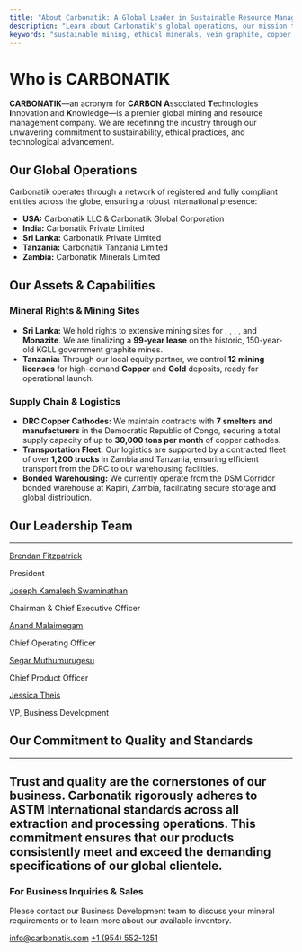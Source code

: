 ```yaml
---
title: "About Carbonatik: A Global Leader in Sustainable Resource Management"
description: "Learn about Carbonatik's global operations, our mission to pioneer sustainable mining, and our extensive portfolio of ethically sourced minerals including high-purity graphite, copper, gold, mica, and quartz."
keywords: "sustainable mining, ethical minerals, vein graphite, copper cathodes, gold mica, global logistics, Carbonatik LLC"
---
```


<script>
	import ProductLink from '$lib/components/ProductLink.svelte';
</script>

# Who is CARBONATIK

**CARBONATIK**—an acronym for **CARBON** **A**ssociated **T**echnologies **I**nnovation and **K**nowledge—is a premier global mining and resource management company. We are redefining the industry through our unwavering commitment to sustainability, ethical practices, and technological advancement.

## Our Global Operations

Carbonatik operates through a network of registered and fully compliant entities across the globe, ensuring a robust international presence:
- **USA:** Carbonatik LLC & Carbonatik Global Corporation
- **India:** Carbonatik Private Limited
- **Sri Lanka:** Carbonatik Private Limited
- **Tanzania:** Carbonatik Tanzania Limited
- **Zambia:** Carbonatik Minerals Limited

## Our Assets & Capabilities

### Mineral Rights & Mining Sites
- **Sri Lanka:** We hold rights to extensive mining sites for <ProductLink name="Graphite" />, <ProductLink name="Gold Mica" />, <ProductLink name="Quartz" />, <ProductLink name="Granite" />, and **Monazite**. We are finalizing a **99-year lease** on the historic, 150-year-old KGLL government graphite mines.
- **Tanzania:** Through our local equity partner, we control **12 mining licenses** for high-demand **Copper** and **Gold** deposits, ready for operational launch.

### Supply Chain & Logistics
- **DRC Copper Cathodes:** We maintain contracts with **7 smelters and manufacturers** in the Democratic Republic of Congo, securing a total supply capacity of up to **30,000 tons per month** of copper cathodes.
- **Transportation Fleet:** Our logistics are supported by a contracted fleet of over **1,200 trucks** in Zambia and Tanzania, ensuring efficient transport from the DRC to our warehousing facilities.
- **Bonded Warehousing:** We currently operate from the DSM Corridor bonded warehouse at Kapiri, Zambia, facilitating secure storage and global distribution.

## Our Leadership Team
---
<div class="leadership-grid">
    <div>
        <a href="/team/brendan-fitzpatrick" class="name">Brendan Fitzpatrick</a>
        <p class="title">President</p>
    </div>
    <div>
        <a href="/team/joseph-kamalesh-swaminathan" class="name">Joseph Kamalesh Swaminathan</a>
        <p class="title">Chairman & Chief Executive Officer</p>
    </div>
    <div>
        <a href="/team/anand-malaimegam" class="name">Anand Malaimegam</a>
        <p class="title">Chief Operating Officer</p>
    </div>
    <div>
        <a href="/team/segar-muthumurugesu" class="name">Segar Muthumurugesu</a>
        <p class="title">Chief Product Officer</p>
    </div>
    <div>
        <a href="/team/jessica-theis" class="name">Jessica Theis</a>
        <p class="title">VP, Business Development</p>
    </div>
</div>

## Our Commitment to Quality and Standards
---
Trust and quality are the cornerstones of our business. Carbonatik rigorously adheres to **ASTM International standards** across all extraction and processing operations. This commitment ensures that our products consistently meet and exceed the demanding specifications of our global clientele.
---
<div class="contact-card">
    <h3>For Business Inquiries & Sales</h3>
    <p>Please contact our Business Development team to discuss your mineral requirements or to learn more about our available inventory.</p>
    <div class="contact-details">
        <a href="mailto:info@carbonatik.com">info@carbonatik.com</a>
        <a href="tel:+19545521251">+1 (954) 552-1251</a>
    </div>
</div>